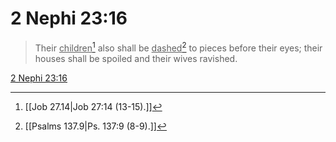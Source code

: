 # 2 Nephi 23:16

> Their <u>children</u>[^a] also shall be <u>dashed</u>[^b] to pieces before their eyes; their houses shall be spoiled and their wives ravished.

[2 Nephi 23:16](https://www.churchofjesuschrist.org/study/scriptures/bofm/2-ne/23?lang=eng&id=p16#p16)


[^a]: [[Job 27.14|Job 27:14 (13-15).]]
[^b]: [[Psalms 137.9|Ps. 137:9 (8-9).]]
